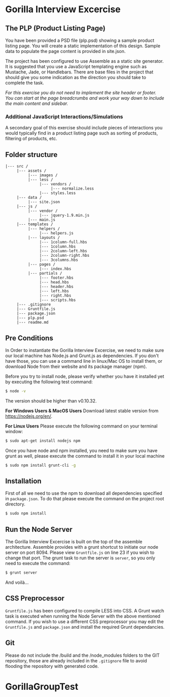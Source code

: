 # Gorilla Interview Excercise

## The PLP (Product Listing Page)

You have been provided a PSD file (plp.psd) showing a sample product listing page.  You will create a static implementation of this design.  Sample data to populate the page content is provided in site.json.

The project has been configured to use Assemble as a static site generator.  It is suggested that you use a JavaScript templating engine such as Mustache, Jade, or Handlebars.  There are base files in the project that should give you some indication as the direction you should take to complete the task.

*For this exercise you do not need to implement the site header or footer.  You can start at the page breadcrumbs and work your way down to include the main content and sidebar.*

### Additional JavaScript Interactions/Simulations
A secondary goal of this exercise should include pieces of interactions you would typically find in a product listing page such as sorting of products, filtering of products, etc.

## Folder structure

```
|--- src /
     |--- assets /
          |--- images /
          |--- less /
               |--- vendors /
                    |--- normalize.less
               |--- styles.less
     |--- data /
          |--- site.json
     |--- js /
          |--- vendor /
               |--- jquery-1.9.min.js
          |--- main.js     
     |--- templates /
          |--- helpers /
               |--- helpers.js
          |--- layouts /
               |--- 1column-full.hbs
               |--- 1column.hbs
               |--- 2column-left.hbs
               |--- 2column-right.hbs
               |--- 3columns.hbs
          |--- pages /
               |--- index.hbs
          |--- partials /
               |--- footer.hbs
               |--- head.hbs
               |--- header.hbs
               |--- left.hbs
               |--- right.hbs
               |--- scripts.hbs
     |--- .gitignore
     |--- Gruntfile.js
     |--- package.json
     |--- plp.psd
     |--- readme.md
```

## Pre Conditions

In Order to instantiate the Gorilla Interview Excercise, we need to make sure our local machine has Node.js and Grunt.js as dependencies.
If you don't have those, you can use a command line in linux/Mac OS to install them, or download Node from their website and its package manager (npm).

Before you try to install node, please verify whether you have it installed yet by executing the following test command:

```sh
$ node -v
```

The version should be higher than v0.10.32.

__For Windows Users & MacOS Users__ 
Download latest stable version from https://nodejs.org/en/.

__For Linux Users__ Please execute the following command on your terminal window:

```sh
$ sudo apt-get install nodejs npm
```
Once you have node and npm installed, you need to make sure you have grunt as well, please execute the command to install it in your local machine

```sh
$ sudo npm install grunt-cli -g
```

## Installation

First of all we need to use the npm to download all dependencies specified in `package.json`.  To do that please execute the command on the project root directory.
```sh
$ sudo npm install
```

## Run the Node Server

The Gorilla Interview Excercise is built on the top of the assemble architecture.  Assemble provides with a grunt shortcut to initiate our node server on port 8094.  Please view `Gruntfile.js` on line 23 if you wish to change that port.
The grunt task to run the server is `server`, so you only need to execute the command:

```sh
$ grunt server
```
And voilà...

## CSS Preprocessor

`Gruntfile.js` has been configured to compile LESS into CSS.  A Grunt watch task is executed when running the Node Server with the above mentioned command.  If you wish to use a different CSS preprocessor you may edit the `Gruntfile.js` and `package.json` and install the required Grunt dependancies.

## Git

Please do not include the /build and the /node_modules folders to the GIT repository, those are already included in the `.gitignore` file to avoid flooding the repository with generated code.



# GorillaGroupTest
